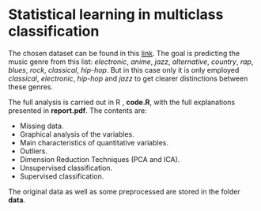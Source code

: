 # Statistical learning in multiclass classification

The chosen dataset can be found in this [link](https://www.kaggle.com/vicsuperman/prediction-of-music-genre). The goal is predicting the music genre from this list: _electronic_, _anime_, _jazz_, _alternative_, _country_, _rap_, _blues_, _rock_, _classical_, _hip-hop_. But in this case only it is only employed *classical*, *electronic*, *hip-hop* and *jazz* to get clearer distinctions between these genres.

The full analysis is carried out in R , **code.R**, with the full explanations presented in **report.pdf**. The contents are:

* Missing data.
* Graphical analysis of the variables.
* Main characteristics of quantitative variables.
* Outliers.
* Dimension Reduction Techniques (PCA and ICA).
* Unsupervised classification.
* Supervised classification.

The original data as well as some preprocessed are stored in the folder **data**.
 
 
 
 
 
 
